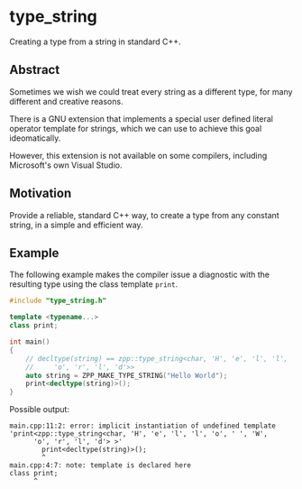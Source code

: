 type\_string
=============
Creating a type from a string in standard C++.

Abstract
--------
Sometimes we wish we could treat every string as a different type,
for many different and creative reasons.

There is a GNU extension that implements a special
user defined literal operator template for strings, which
we can use to achieve this goal ideomatically.

However, this extension is not available on some compilers,
including Microsoft's own Visual Studio.

Motivation
----------
Provide a reliable, standard C++ way, to create a type
from any constant string, in a simple and efficient way.

Example
-------
The following example makes the compiler issue a diagnostic with the resulting type
using the class template `print`.

```cpp
#include "type_string.h"

template <typename...>
class print;

int main()
{
    // decltype(string) == zpp::type_string<char, 'H', 'e', 'l', 'l', 'o', ' ', 'W',
    //     'o', 'r', 'l', 'd'>>
    auto string = ZPP_MAKE_TYPE_STRING("Hello World");
    print<decltype(string)>();
}
```

Possible output:
```
main.cpp:11:2: error: implicit instantiation of undefined template 'print<zpp::type_string<char, 'H', 'e', 'l', 'l', 'o', ' ', 'W',
      'o', 'r', 'l', 'd'> >'
        print<decltype(string)>();
        ^
main.cpp:4:7: note: template is declared here
class print;
      ^
```

